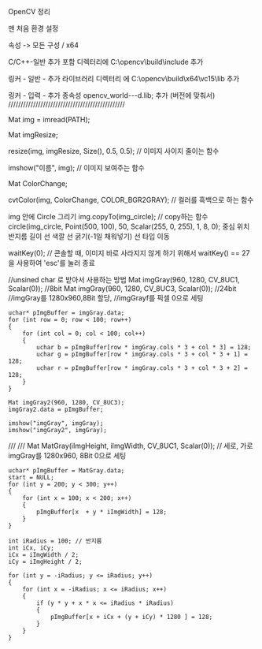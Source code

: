 OpenCV 정리 

맨 처음 환경 설정

속성 -> 모든 구성 / x64

C/C++-일반 추가 포함 디렉터리에  C:\opencv\build\include 추가

링커 - 일반 - 추가 라이브러리 디렉터리 에 C:\opencv\build\x64\vc15\lib 추가

링커 - 입력 - 추가 종속성  opencv_world---d.lib; 추가 (버전에 맞춰서)
///////////////////////////////////////////////

Mat img =  imread(PATH);

Mat imgResize; 

resize(img, imgResize, Size(), 0.5, 0.5);   // 이미지 사이지 줄이는 함수

imshow("이름", img);     // 이미지 보여주는 함수


Mat ColorChange;

cvtColor(img, ColorChange, COLOR_BGR2GRAY); // 컬러를 흑백으로 하는 함수

img 안에 Circle 그리기
img.copyTo(img_circle);   // copy하는 함수
circle(img_circle, Point(500, 100),     50,           Scalar(255, 0, 255),    1,           		  8,      0);
                        중심 위치      반지름 길이        선 색깔          선 굵기(-1일 채워넣기)      선 타입  이동

waitKey(0);                                      // 콘솔할 때, 이미지 바로 사라지지 않게 하기 위해서
waitKey() == 27                                을 사용하여 'esc'를 눌러 종료


//unsined char 로 받아서 사용하는 방법
	Mat imgGray(960, 1280, CV_8UC1, Scalar(0)); //8bit
	Mat imgGray(960, 1280, CV_8UC3, Scalar(0)); //24bit
	//imgGray를 1280x960,8Bit 할당, 
	//imgGrayf를 픽셀 0으로 세팅
	
	uchar* pImgBuffer = imgGray.data;
	for (int row = 0; row < 100; row++)
	{
		for (int col = 0; col < 100; col++)
		{
			uchar b = pImgBuffer[row * imgGray.cols * 3 + col * 3] = 128;
			uchar g = pImgBuffer[row * imgGray.cols * 3 + col * 3 + 1] = 128;
			uchar r = pImgBuffer[row * imgGray.cols * 3 + col * 3 + 2] = 128;
		}
	}

	Mat imgGray2(960, 1280, CV_8UC3);
	imgGray2.data = pImgBuffer;

	imshow("imgGray", imgGray);
	imshow("imgGray2", imgGray);
///
///
	Mat MatGray(iImgHeight, iImgWidth, CV_8UC1, Scalar(0)); // 세로, 가로  imgGray를 1280x960, 8Bit  0으로 세팅


	uchar* pImgBuffer = MatGray.data;
	start = NULL;
	for (int y = 200; y < 300; y++)
	{
		for (int x = 100; x < 200; x++)
		{
			pImgBuffer[x  + y * iImgWidth] = 128;
		}
	}
	
	int iRadius = 100; // 반지름
	int iCx, iCy;
	iCx = iImgWidth / 2;
	iCy = iImgHeight / 2;

	for (int y = -iRadius; y <= iRadius; y++)
	{
		for (int x = -iRadius; x <= iRadius; x++)
		{
			if (y * y + x * x <= iRadius * iRadius)
			{
				pImgBuffer[x + iCx + (y + iCy) * 1280 ] = 128;
			}
		}
	}

